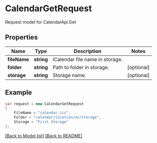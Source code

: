 
# CalendarGetRequest

Request model for CalendarApi.Get

## Properties

Name | Type | Description  | Notes
------------- | ------------- | ------------- | -------------
**fileName** |**string**|iCalendar file name in storage. |
**folder** |**string**|Path to folder in storage. |[optional] 
**storage** |**string**|Storage name. |[optional] 

## Example
```csharp
var request = new CalendarGetRequest
{ 
    FileName = "calendar.ics",
    Folder = "calendar/location/on/storage",
    Storage = "First Storage"
};
```

[[Back to Model list]](Models.md) [[Back to README]](README.md)
